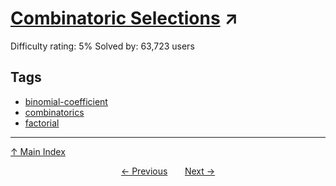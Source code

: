 # [Combinatoric Selections](https://projecteuler.net/problem=53) ↗️

Difficulty rating: 5%
Solved by: 63,723 users
## Tags

- [binomial-coefficient](../tags/binomial-coefficient.md)
- [combinatorics](../tags/combinatorics.md)
- [factorial](../tags/factorial.md)



---

[↑ Main Index](../README.md)


<div align=center><a href='52.md'>← Previous</a> &nbsp;&nbsp; &nbsp;&nbsp;  <a href='54.md'>Next →</a></div>
